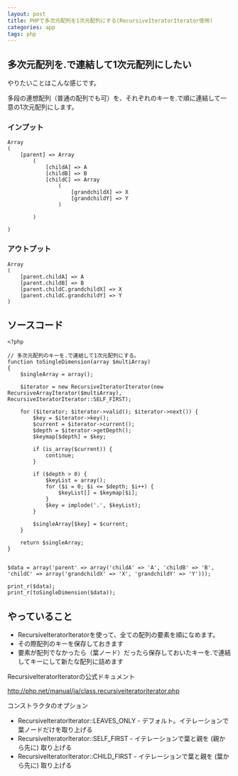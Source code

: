 ```yaml
---
layout: post
title: PHPで多次元配列を1次元配列にする(RecursiveIteratorIterator使用)
categories: app
tags: php
---
```


## 多次元配列を.で連結して1次元配列にしたい

やりたいことはこんな感じです。

多段の連想配列（普通の配列でも可）を、それぞれのキーを.で順に連結して一意の1次元配列にします。

### インプット

```
Array
(
    [parent] => Array
        (
            [childA] => A
            [childB] => B
            [childC] => Array
                (
                    [grandchildX] => X
                    [grandchildY] => Y
                )

        )

)
```

### アウトプット

```
Array
(
    [parent.childA] => A
    [parent.childB] => B
    [parent.childC.grandchildX] => X
    [parent.childC.grandchildY] => Y
)
```



## ソースコード

```
<?php

// 多次元配列のキーを.で連結して1次元配列にする。
function toSingleDimension(array $multiArray)
{
    $singleArray = array();

    $iterator = new RecursiveIteratorIterator(new RecursiveArrayIterator($multiArray), RecursiveIteratorIterator::SELF_FIRST);

    for ($iterator; $iterator->valid(); $iterator->next()) {
        $key = $iterator->key();
        $current = $iterator->current();
        $depth = $iterator->getDepth();
        $keymap[$depth] = $key;

        if (is_array($current)) {
            continue;
        }

        if ($depth > 0) {
            $keyList = array();
            for ($i = 0; $i <= $depth; $i++) {
                $keyList[] = $keymap[$i];
            }
            $key = implode('.', $keyList);
        }

        $singleArray[$key] = $current;
    }

    return $singleArray;
}

        
$data = array('parent' => array('childA' => 'A', 'childB' => 'B', 'childC' => array('grandchildX' => 'X', 'grandchildY' => 'Y')));

print_r($data);
print_r(toSingleDimension($data));

```

## やっていること

- RecursiveIteratorIteratorを使って、全ての配列の要素を順になめます。
- その際配列のキーを保存しておきます
- 要素が配列でなかったら（葉ノード）だったら保存しておいたキーを.で連結してキーにして新たな配列に詰めます


RecursiveIteratorIteratorの公式ドキュメント

<http://php.net/manual/ja/class.recursiveiteratoriterator.php>

コンストラクタのオプション

- RecursiveIteratorIterator::LEAVES_ONLY - デフォルト。イテレーションで葉ノードだけを取り上げる
- RecursiveIteratorIterator::SELF_FIRST - イテレーションで葉と親を (親から先に) 取り上げる
- RecursiveIteratorIterator::CHILD_FIRST - イテレーションで葉と親を (葉から先に) 取り上げる
